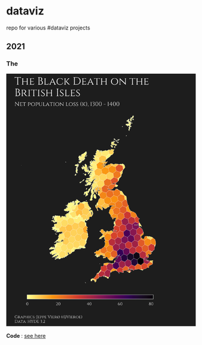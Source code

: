 # dataviz
repo for various #dataviz projects


## 2021

### The
<img src="https://github.com/jvieroe/dataviz/blob/main/2021/plague_british/black-death_british.png?raw=false" alt="" width="650">

<b> Code </b>: <a href="https://github.com/jvieroe/dataviz/blob/main/2021/plague_british/uk_hyde.R"> see here </a>


